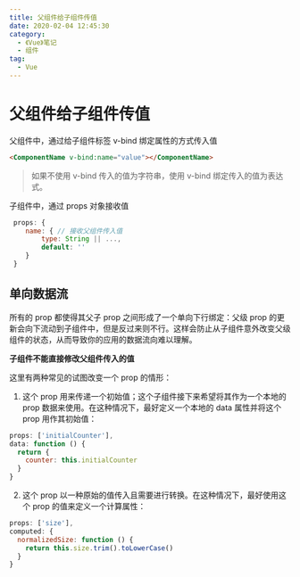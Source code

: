 ```yaml
---
title: 父组件给子组件传值
date: 2020-02-04 12:45:30
category:
  - 《Vue》笔记
  - 组件
tag:
  - Vue
---
```


# 父组件给子组件传值

父组件中，通过给子组件标签 v-bind 绑定属性的方式传入值

```html
<ComponentName v-bind:name="value"></ComponentName>
```

> 如果不使用 v-bind 传入的值为字符串，使用 v-bind 绑定传入的值为表达式。

<!-- more -->

子组件中，通过 props 对象接收值

```js
 props: {
    name: { // 接收父组件传入值
        type: String || ...,
        default: ''
    }
 }
```

## 单向数据流

所有的 prop 都使得其父子 prop 之间形成了一个单向下行绑定：父级 prop 的更新会向下流动到子组件中，但是反过来则不行。这样会防止从子组件意外改变父级组件的状态，从而导致你的应用的数据流向难以理解。

**子组件不能直接修改父组件传入的值**

这里有两种常见的试图改变一个 prop 的情形：

1. 这个 prop 用来传递一个初始值；这个子组件接下来希望将其作为一个本地的 prop 数据来使用。在这种情况下，最好定义一个本地的 data 属性并将这个 prop 用作其初始值：

```js
props: ['initialCounter'],
data: function () {
  return {
    counter: this.initialCounter
  }
}
```

2. 这个 prop 以一种原始的值传入且需要进行转换。在这种情况下，最好使用这个 prop 的值来定义一个计算属性：

```js
props: ['size'],
computed: {
  normalizedSize: function () {
    return this.size.trim().toLowerCase()
  }
}
```
